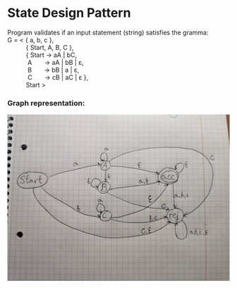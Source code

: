 # State Design Pattern
Program validates if an input statement (string) satisfies the gramma:\
G = <	{ a, b, c },\
&emsp;&emsp;&emsp;{ Start, A, B, C },\
&emsp;&emsp;&emsp;{	Start ->	aA | bC,\
&emsp;&emsp;&emsp; A&emsp;&emsp;->	aA | bB | ε,\
&emsp;&emsp;&emsp; B&emsp;&emsp;->	bB | a | ε,\
&emsp;&emsp;&emsp; C&emsp;&emsp;->	cB | aC | ε },\
&emsp;&emsp;&emsp;Start >

### Graph representation:
![My Image](images/graph.jpg)

